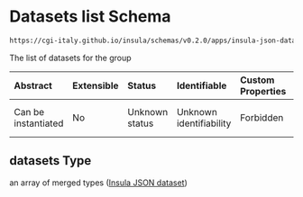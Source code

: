 # Datasets list Schema

```txt
https://cgi-italy.github.io/insula/schemas/v0.2.0/apps/insula-json-datasets-group.schema.json#/properties/datasets
```

The list of datasets for the group

| Abstract            | Extensible | Status         | Identifiable            | Custom Properties | Additional Properties | Access Restrictions | Defined In                                                                                                             |
| :------------------ | :--------- | :------------- | :---------------------- | :---------------- | :-------------------- | :------------------ | :--------------------------------------------------------------------------------------------------------------------- |
| Can be instantiated | No         | Unknown status | Unknown identifiability | Forbidden         | Allowed               | none                | [insula-json-datasets-group.schema.json\*](schemas/apps/insula-json-datasets-group.schema.json) |

## datasets Type

an array of merged types ([Insula JSON dataset](insula-json-dataset.md))
